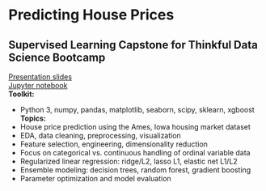 # Predicting House Prices
## Supervised Learning Capstone for Thinkful Data Science Bootcamp

[Presentation slides](slides_housing_price_capstone.pdf)<br>
[Jupyter notebook](unit_03_capstone_final_notebook.ipynb)<br>
**Toolkit:**
- Python 3, numpy, pandas, matplotlib, seaborn, scipy, sklearn, xgboost
**Topics:**
- House price prediction using the Ames, Iowa housing market dataset
- EDA, data cleaning, preprocessing, visualization
- Feature selection, engineering, dimensionality reduction
- Focus on categorical vs. continuous handling of ordinal variable data
- Regularized linear regression: ridge/L2, lasso L1, elastic net L1/L2
- Ensemble modeling: decision trees, random forest, gradient boosting
- Parameter optimization and model evaluation

